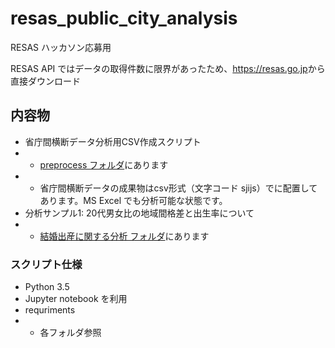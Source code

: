 # resas_public_city_analysis
RESAS ハッカソン応募用

RESAS API ではデータの取得件数に限界があったため、<a href='https://resas.go.jp'>https://resas.go.jp</a>から直接ダウンロード

## 内容物
- 省庁間横断データ分析用CSV作成スクリプト
- - <a href='./preprocess'>preprocess フォルダ</a>にあります
- - 省庁間横断データの成果物はcsv形式（文字コード sjijs）で<a href=''></a>に配置してあります。MS Excel でも分析可能な状態です。
- 分析サンプル1: 20代男女比の地域間格差と出生率について
- - <a href='./結婚出産に関する分析'>結婚出産に関する分析 フォルダ</a>にあります

### スクリプト仕様
- Python 3.5
- Jupyter notebook を利用
- requriments
- - 各フォルダ参照